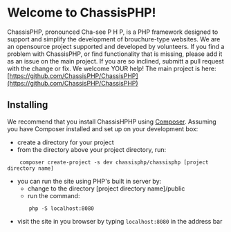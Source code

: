 # Welcome to ChassisPHP!

ChassisPHP, pronounced Cha-see P H P, is a PHP framework designed to support and simplify the development
of brouchure-type websites. We are an opensource project supported and developed by volunteers. If you find a
problem with ChassisPHP, or find functionality that is missing, please add it as an issue on the main project.
If you are so inclined, submitt a pull request with the change or fix. We welcome YOUR help! The main project
is here: [https://github.com/ChassisPHP/ChassisPHP](https://github.com/ChassisPHP/ChassisPHP)

## Installing

We recommend that you install ChassisHPHP using [Composer](https://getcomposer.org/). Assuming you have Composer installed and set up on your development box:

 * create a directory for your project
 * from the directory above your project directory, run:
```
    composer create-project -s dev chassisphp/chassisphp [project directory name]
```
 * you can run the site using PHP's built in server by:
     * change to the directory [project directory name]/public
     * run the command:
```
       php -S localhost:8080
```
 * visit the site in you browser by typing `localhost:8080` in the address bar

